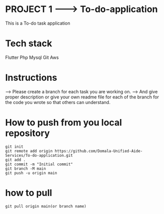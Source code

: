 # PROJECT 1 ---> To-do-application
This is a To-do task application 
# Tech stack
Flutter
Php
Mysql
Git
Aws

# Instructions
-->  Please create a branch for each task you are working on. 
-->  And give proper description or give your own readme file for each of the branch for the code you wrote so that others can understand.


# How to  push from you local repository
```
git init
git remote add origin https://github.com/Domala-Unified-Aide-Services/To-do-application.git
git add .
git commit -m "Initial commit"
git branch -M main
git push -u origin main
```

# how to pull
```
git pull origin main(or branch name)
```
